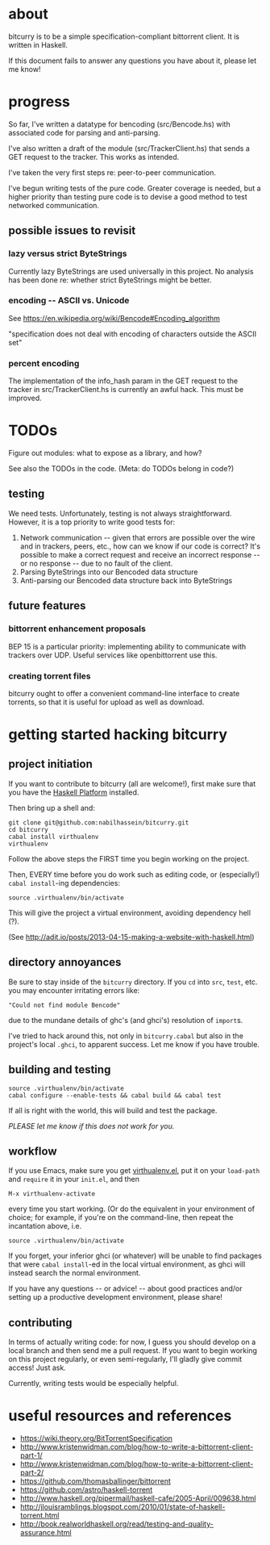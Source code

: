 # about
bitcurry is to be a simple specification-compliant bittorrent client.
It is written in Haskell.

If this document fails to answer any questions you have about it,
please let me know!

# progress
So far, I've written a datatype for bencoding (src/Bencode.hs)
with associated code for parsing and anti-parsing.

I've also written a draft of the module (src/TrackerClient.hs)
that sends a GET request to the tracker. This works as intended.

I've taken the very first steps re: peer-to-peer communication.

I've begun writing tests of the pure code. Greater coverage is needed, but a
 higher priority than testing pure code is to devise a good method to test
networked communication.

## possible issues to revisit
### lazy versus strict ByteStrings
Currently lazy ByteStrings are used universally in this project.
No analysis has been done re: whether strict ByteStrings might be better.

### encoding -- ASCII vs. Unicode
See https://en.wikipedia.org/wiki/Bencode#Encoding_algorithm

"specification does not deal with encoding of characters outside the ASCII set"

### percent encoding
The implementation of the info_hash param in the GET request to the tracker
in src/TrackerClient.hs is currently an awful hack. This must be improved.

# TODOs

Figure out modules: what to expose as a library, and how?

See also the TODOs in the code. (Meta: do TODOs belong in code?)

## testing
We need tests. Unfortunately, testing is not always straightforward.
However, it is a top priority to write good tests for:

1. Network communication -- given that errors are possible over the wire
and in trackers, peers, etc., how can we know if our code is correct?
It's possible to make a correct request and receive an incorrect response --
 or no response -- due to no fault of the client.
2. Parsing ByteStrings into our Bencoded data structure
3. Anti-parsing our Bencoded data structure back into ByteStrings

## future features

### bittorrent enhancement proposals
BEP 15 is a particular priority: implementing ability to communicate with
trackers over UDP. Useful services like openbittorrent use this.

### creating torrent files
bitcurry ought to offer a convenient command-line interface to create torrents,
so that it is useful for upload as well as download.


# getting started hacking bitcurry
## project initiation
If you want to contribute to bitcurry (all are welcome!), first make sure that
you have the [Haskell Platform](http://www.haskell.org/platform/) installed.

Then bring up a shell and:

    git clone git@github.com:nabilhassein/bitcurry.git
    cd bitcurry
    cabal install virthualenv
    virthualenv

Follow the above steps the FIRST time you begin working on the project.

Then, EVERY time before you do work such as editing code, or
(especially!) `cabal install`-ing dependencies:

    source .virthualenv/bin/activate

This will give the project a virtual environment, avoiding dependency hell (?).

(See http://adit.io/posts/2013-04-15-making-a-website-with-haskell.html)

## directory annoyances

Be sure to stay inside of the `bitcurry` directory. If you `cd` into `src`,
 `test`, etc. you may encounter irritating errors like:

    "Could not find module Bencode"

due to the mundane details of ghc's (and ghci's) resolution of `import`s.

I've tried to hack around this, not only in `bitcurry.cabal` but also in the
project's local `.ghci`, to apparent success. Let me know if you have trouble.

## building and testing

    source .virthualenv/bin/activate
    cabal configure --enable-tests && cabal build && cabal test

If all is right with the world, this will build and test the package.

*PLEASE let me know if this does not work for you.*

## workflow

If you use Emacs, make sure you get [virthualenv.el](https://github.com/Paczesiowa/virthualenv/blob/master/virthualenv.el),
put it on your `load-path` and `require` it in your `init.el`, and then

    M-x virthualenv-activate

every time you start working.
(Or do the equivalent in your environment of choice; for example,
if you're on the command-line, then repeat the incantation above, i.e.

    source .virthualenv/bin/activate

If you forget, your inferior ghci (or whatever) will be unable to find packages
that were `cabal install`-ed in the local virtual environment,
as ghci will instead search the normal environment.

If you have any questions -- or advice! -- about good practices and/or
setting up a productive development environment, please share!

## contributing

In terms of actually writing code: for now, I guess you should
develop on a local branch and then send me a pull request.
If you want to begin working on this project regularly, or even semi-regularly,
I'll gladly give commit access! Just ask.

Currently, writing tests would be especially helpful.

# useful resources and references
- https://wiki.theory.org/BitTorrentSpecification
- http://www.kristenwidman.com/blog/how-to-write-a-bittorrent-client-part-1/
- http://www.kristenwidman.com/blog/how-to-write-a-bittorrent-client-part-2/
- https://github.com/thomasballinger/bittorrent
- https://github.com/astro/haskell-torrent
- http://www.haskell.org/pipermail/haskell-cafe/2005-April/009638.html
- http://jlouisramblings.blogspot.com/2010/01/state-of-haskell-torrent.html
- http://book.realworldhaskell.org/read/testing-and-quality-assurance.html
